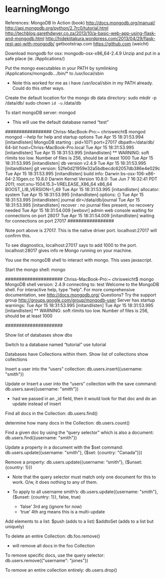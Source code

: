 learningMongo
=============


References:
MongoDB In Action (book)
http://docs.mongodb.org/manual/
http://api.mongodb.org/python/2.7rc0/tutorial.html
http://techblog.garethdwyer.co.za/2013/10/a-basic-web-app-using-flask-and-mongodb.html
http://hidekiitakura.wordpress.com/2013/04/29/flask-rest-api-with-mongodb/
getbootstrap.com
https://github.com (weicht)



Download mongodb for osx:  mongodb-osx-x86_64-2.4.9
Unzip and put in a safe place (ie. /Applications/)

Put the mongo executables in your PATH by symlinking /Applications/mongodb…/bin/* to /usr/local/sbin
  - Note this worked for me as i have /usr/local/sbin in my PATH already.  Could do this other ways.

Create the default location for the mongo db data directory:
sudo mkdir -p /data/db/
sudo chown `id -u` /data/db


To start mongoDB server:
mongod
- This will use the default database named “test”

#################
Chriss-MacBook-Pro:~ chrisweicht$ mongod
mongod --help for help and startup options
Tue Apr 15 18:31:53.994 [initandlisten] MongoDB starting : pid=1071 port=27017 dbpath=/data/db/ 64-bit host=Chriss-MacBook-Pro.local
Tue Apr 15 18:31:53.995 [initandlisten] 
Tue Apr 15 18:31:53.995 [initandlisten] ** WARNING: soft rlimits too low. Number of files is 256, should be at least 1000
Tue Apr 15 18:31:53.995 [initandlisten] db version v2.4.9
Tue Apr 15 18:31:53.995 [initandlisten] git version: 52fe0d21959e32a5bdbecdc62057db386e4e029c
Tue Apr 15 18:31:53.995 [initandlisten] build info: Darwin bs-osx-106-x86-64-2.10gen.cc 10.8.0 Darwin Kernel Version 10.8.0: Tue Jun  7 16:32:41 PDT 2011; root:xnu-1504.15.3~1/RELEASE_X86_64 x86_64 BOOST_LIB_VERSION=1_49
Tue Apr 15 18:31:53.995 [initandlisten] allocator: system
Tue Apr 15 18:31:53.995 [initandlisten] options: {}
Tue Apr 15 18:31:53.995 [initandlisten] journal dir=/data/db/journal
Tue Apr 15 18:31:53.995 [initandlisten] recover : no journal files present, no recovery needed
Tue Apr 15 18:31:54.009 [websvr] admin web console waiting for connections on port 28017
Tue Apr 15 18:31:54.009 [initandlisten] waiting for connections on port 27017
#################


Note port above is 27017.  This is the native driver port.  localhost:27017 will confirm this.

To see diagnostics, localhost:27017 says to add 1000 to the port.  localhost:28017 gives info re Mongo running on your machine.

You use the mongoDB shell to interact with mongo.  This uses javascript.

Start the mongo shell:
mongo

#####################
Chriss-MacBook-Pro:~ chrisweicht$ mongo
MongoDB shell version: 2.4.9
connecting to: test
Welcome to the MongoDB shell.
For interactive help, type "help".
For more comprehensive documentation, see
	http://docs.mongodb.org/
Questions? Try the support group
	http://groups.google.com/group/mongodb-user
Server has startup warnings: 
Tue Apr 15 18:31:53.995 [initandlisten] 
Tue Apr 15 18:31:53.995 [initandlisten] ** WARNING: soft rlimits too low. Number of files is 256, should be at least 1000
> 
#####################

Show list of databases
show dbs

Switch to a database named “tutorial”
use tutorial

Databases have Collections within them.
Show list of collections
show collections

Insert a user into the “users” collection:
db.users.insert({username: "smith"})

Update or Insert a user into the “users” collection with the save command:
db.users.save({username: "smith"})
- had we passed in an _id field, then it would look for that doc and do an update instead of insert

Find all docs in the Collection:
db.users.find()

determine how many docs in the Collection:
db.users.count()

Find a given doc by using the “query selector” which is also a document:
db.users.find({username: "smith"})

Update a property in a document with the $set command:
db.users.update({username: "smith"}, {$set: {country: "Canada"}})

Remove a property:
db.users.update({username: “smith”}, {$unset: {country: 1}})
- Note that the query selector must match only one document for this to work.  O/w, it does nothing to any of them.

- To apply to all username smith’s:
db.users.update({username: "smith"}, {$unset: {country: 1}}, false, true)
  - ‘false’ 3rd arg (ignore for now)
  - ‘true’ 4th arg means this is a multi-update

Add elements to a list:
$push (adds to a list)
$addtoSet (adds to a list but uniquely)


To delete an entire Collection:
db.foo.remove()
- will remove all docs in the foo Collection

To remove specific docs, use the query selector:
db.users.remove({"username": "jones"})


To remove an entire collection entirely:
db.users.drop()






